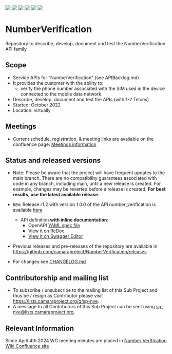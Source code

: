 <a href="https://github.com/camaraproject/NumberVerification/commits/" title="Last Commit"><img src="https://img.shields.io/github/last-commit/camaraproject/NumberVerification?style=plastic"></a>
<a href="https://github.com/camaraproject/NumberVerification/issues" title="Open Issues"><img src="https://img.shields.io/github/issues/camaraproject/NumberVerification?style=plastic"></a>
<a href="https://github.com/camaraproject/NumberVerification/pulls" title="Open Pull Requests"><img src="https://img.shields.io/github/issues-pr/camaraproject/NumberVerification?style=plastic"></a>
<a href="https://github.com/camaraproject/NumberVerification/graphs/contributors" title="Contributors"><img src="https://img.shields.io/github/contributors/camaraproject/NumberVerification?style=plastic"></a>
<a href="https://github.com/camaraproject/NumberVerification" title="Repo Size"><img src="https://img.shields.io/github/repo-size/camaraproject/NumberVerification?style=plastic"></a>
<a href="https://github.com/camaraproject/NumberVerification/blob/main/LICENSE" title="License"><img src="https://img.shields.io/badge/License-Apache%202.0-green.svg?style=plastic"></a>

# NumberVerification

Repository to describe, develop, document and test the NumberVerification API family

## Scope

* Service APIs for “NumberVerification” (see APIBacklog.md)  
* It provides the customer with the ability to:  
  * verify the phone number associated with the SIM used in the device connected to the mobile data network.
* Describe, develop, document and test the APIs (with 1-2 Telcos)  
* Started: October 2022
* Location: virtually  

## Meetings

* Current schedule, registration, & meeting links are available on the confluence page: [Meetings information](https://wiki.camaraproject.org/display/CAM/NumberVerification)



## Status and released versions

* Note: Please be aware that the project will have frequent updates to the main branch. There are no compatibility guarantees associated with code in any branch, including main, until a new release is created. For example, changes may be reverted before a release is created. **For best results, use the latest available release**.

* `NEW`: Release r1.2 with version 1.0.0 of the API number_verification is available [here](https://github.com/camaraproject/NumberVerification/tree/r1.2)
  - API definition **with inline documentation**:
    - OpenAPI [YAML spec file](https://github.com/camaraproject/NumberVerification/blob/r1.2/code/API_definitions/number_verification.yaml)
    - [View it on ReDoc](https://redocly.github.io/redoc/?url=https://raw.githubusercontent.com/camaraproject/NumberVerification/r1.2/code/API_definitions/number_verification.yaml&nocors)
    - [View it on Swagger Editor](https://editor.swagger.io/?url=https://raw.githubusercontent.com/camaraproject/NumberVerification/r1.2/code/API_definitions/number_verification.yaml)

* Previous releases and pre-releases of the repository are available in https://github.com/camaraproject/NumberVerification/releases 
* For changes see [CHANGELOG.md](https://github.com/camaraproject/NumberVerification/blob/main/CHANGELOG.md)


## Contributorship and mailing list

* To subscribe / unsubscribe to the mailing list of this Sub Project and thus be / resign as Contributor please visit <https://lists.camaraproject.org/g/sp-nve>.
* A message to all Contributors of this Sub Project can be sent using <sp-nve@lists.camaraproject.org>.


## Relevant Information

Since April 4th 2024 WG meeting minutes are placed in [Number Verification Wiki Confluence site](https://wiki.camaraproject.org/display/CAM/NumberVerification)
